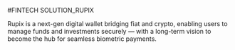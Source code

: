 #FINTECH SOLUTION_RUPIX

Rupix is a next-gen digital wallet bridging fiat and crypto, enabling users to manage funds and investments securely — with a long-term vision to become the hub for seamless biometric payments.
